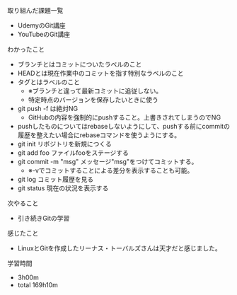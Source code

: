 取り組んだ課題一覧
* UdemyのGit講座
* YouTubeのGit講座

わかったこと
* ブランチとはコミットについたラベルのこと
* HEADとは現在作業中のコミットを指す特別なラベルのこと
* タグとはラベルのこと
  * ※ブランチと違って最新コミットに追従しない。
  * 特定時点のバージョンを保存したいときに使う
* git push -f は絶対NG
  * GitHubの内容を強制的にpushすること。上書きされてしまうのでNG
* pushしたものについてはrebaseしないようにして、pushする前にcommitの履歴を整えたい場合にrebaseコマンドを使うようにする。
* git init リポジトリを新規につくる
* git add foo ファイルfooをステージする
* git commit -m "msg" メッセージ"msg"をつけてコミットする。
  * ※-vでコミットすることによる差分を表示することも可能。
* git log コミット履歴を見る
* git status 現在の状況を表示する

次やること
* 引き続きGitの学習

感じたこと
* LinuxとGitを作成したリーナス・トーバルズさんは天才だと感じました。

学習時間
* 3h00m
 * total 169h10m
